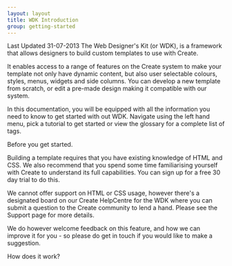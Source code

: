 ```yaml
---
layout: layout
title: WDK Introduction
group: getting-started
---
```




Last Updated 31-07-2013
The Web Designer's Kit (or WDK), is a framework that allows designers to build custom templates to use with Create.

It enables access to a range of features on the Create system to make your template not only have dynamic content, but also user selectable colours, styles, menus, widgets and side columns. You can develop a new template from scratch, or edit a pre-made design making it compatible with our system.

In this documentation, you will be equipped with all the information you need to know to get started with out WDK. Navigate using the left hand menu, pick a tutorial to get started or view the glossary for a complete list of tags.

Before you get started.

Building a template requires that you have existing knowledge of HTML and CSS. We also recommend that you spend some time familiarising yourself with Create to understand its full capabilities. You can sign up for a free 30 day trial to do this.

We cannot offer support on HTML or CSS usage, however there's a designated board on our Create HelpCentre for the WDK where you can submit a question to the Create community to lend a hand. Please see the Support page for more details.

We do however welcome feedback on this feature, and how we can improve it for you - so please do get in touch if you would like to make a suggestion.

How does it work?
